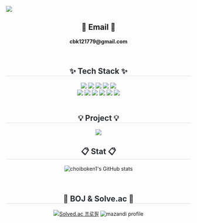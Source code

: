  <div class="header">
      <img src="https://readme-typing-svg.demolab.com?font=Roboto&weight=500&size=60&pause=2000&color=3387E5&center=true&height=120&vCenter=true&width=1000&lines=BoKeun's+GitHub">
    </div>
    <h2 align="center">📧 Email 📧</h2>
<p align="center">
  <Strong>cbk121779@gmail.com</Strong>
</p><br>
<div align= "center">
    <h2 style="border-bottom: 1px solid #d8dee4; color: #282d33;"> ✨ Tech Stack ✨ </h2>
    <div style="margin: 0 auto; text-align: center;" align= "center">
          <img src="https://img.shields.io/badge/Python-3776AB?style=flat&logo=Python&logoColor=white">
          <img src="https://img.shields.io/badge/Java-ED8B00?style=for-the-badge&logo=openjdk&logoColor=white">
          <img src="https://img.shields.io/badge/Spring-6DB33F?style=for-the-badge&logo=spring&logoColor=white">
          <img src="https://img.shields.io/badge/MySQL-00000F?style=for-the-badge&logo=mysql&logoColor=white">
          <img src="https://img.shields.io/badge/docker-%230db7ed.svg?style=for-the-badge&logo=docker&logoColor=white">
          <br/><img src="https://img.shields.io/badge/Figma-F24E1E?style=flat&logo=Figma&logoColor=white">
          <img src="https://img.shields.io/badge/redis-%23DD0031.svg?&style=for-the-badge&logo=redis&logoColor=white">
          <img src="https://img.shields.io/badge/Git-F05032?style=flat&logo=Git&logoColor=white">
          <img src="https://img.shields.io/badge/Github-181717?style=flat&logo=Github&logoColor=white">
          <img src="https://img.shields.io/badge/Notion-000000?style=flat&logo=Notion&logoColor=white">
          <img src="https://img.shields.io/badge/Amazon_AWS-FF9900?style=for-the-badge&logo=amazonaws&logoColor=white">
          </div>
    </div><br>

<div align= "center">
    <h2 style="border-bottom: 1px solid #d8dee4; color: #282d33;"> 💡 Project 💡 </h2>
    
  <a href="https://github.com/Gathering-Organization/Gathering">
    <img src="https://github-readme-stats.vercel.app/api/pin/?username=Gathering-Organization&repo=Gathering&cache_seconds=86400&theme=github_dark" />
  </a>

<br>

<div align= "center">
    <h2 style="border-bottom: 1px solid #d8dee4; color: #282d33;"> 📋 Stat 📋 </h2>
    
![choiboken1's GitHub stats](https://github-readme-stats.vercel.app/api?username=choibokeun1&show_icons=true&hide=contribs,prs&cache_seconds=86400&theme=github_dark)

<br>

<div align= "center">
    <h2 style="border-bottom: 1px solid #d8dee4; color: #282d33;"> 🤔 BOJ & Solve.ac 🤔 </h2>
    
[![Solved.ac 프로필](http://mazassumnida.wtf/api/v2/generate_badge?boj=cbk1217)](https://solved.ac/cbk1217)
![mazandi profile](http://mazandi.herokuapp.com/api?handle=hi2242&theme=dark)

<br>
